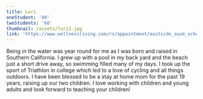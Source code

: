 ```yaml
---
title: Lori
oneStudent: '40'
twoStudents: '60'
thumbnail: /assets/lori1.jpg
link: 'https://www.wellnessliving.com/rs/appointment/eastside_swim_school?s_id=Hww6pK'
---
```

Being in the water was year round for me as I was born and raised in Southern California.  I grew up with a pool in my back yard and the beach just a short drive away, so swimming filled many of my days.  I took up the sport of Triathlon in college which led to a love of cycling and all things outdoors.  I have been blessed to be a stay at home mom for the past 19 years, raising up our two children.  I love working with children and young adults and look forward to teaching your children!  
